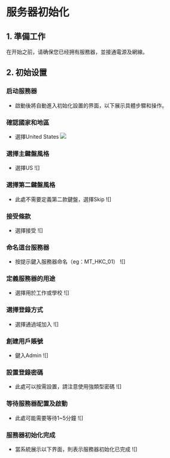 # 服务器初始化

## 1. 準備工作

在开始之前，请确保您已经拥有服務器，並接通電源及網線。

## 2. 初始设置

### 启动服務器
- 啟動後將自動進入初始化設置的界面，以下展示具體步驟和操作。

### 確認國家和地區
- 選擇United States
![](https://raw.githubusercontent.com/SugarLam1207/Proton-docs-template/521e71829a2255ae6a78f60512a338f11e4e3972/docs/source/images/001.jpg)

### 選擇主鍵盤風格
- 選擇US
![]

### 選擇第二鍵盤風格
- 此處不需要定義第二款鍵盤，選擇Skip
![]

### 接受條款
- 選擇接受
![]

### 命名這台服務器
- 按提示鍵入服務器命名（eg：MT_HKC_01）
![]

### 定義服務器的用途
- 選擇用於工作或學校
![]

### 選擇登錄方式
- 選擇通過域加入
![]

### 創建用戶賬號
- 鍵入Admin
![]

### 設置登錄密碼
- 此處可以按需設置，請注意使用強類型密碼
![]

### 等待服務器配置及啟動
- 此處可能需要等待1~5分鐘
![]

### 服務器初始化完成
- 當系統展示以下界面，則表示服務器初始化已完成
![]
